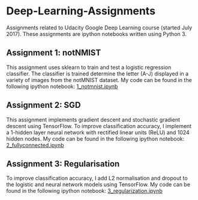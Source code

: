 # Deep-Learning-Assignments
Assignments related to Udacity Google Deep Learning course (started July 2017). These assignments are ipython notebooks written using Python 3.

## Assignment 1: notNMIST
This assignment uses sklearn to train and test a logistic regression classifier. The classifier is trained determine the letter (A-J) displayed in a variety of images from the notMNIST dataset. My code can be found in the following ipython notebook: [1_notmnist.ipynb](1_notmnist.ipynb)

## Assignment 2: SGD
This assignment implements gradient descent and stochastic gradient descent using TensorFlow. To improve classification accuracy, I implement a 1-hidden layer neural network with rectified linear units (ReLU) and 1024 hidden nodes. My code can be found in the following ipython notebook: [2_fullyconnected.ipynb](2_fullyconnected.ipynb)

## Assignment 3: Regularisation
To improve classification accuracy, I add L2 normalisation and dropout to the logistic and neural network models using TensorFlow. My code can be found in the following ipython notebook: [3_regularization.ipynb](3_regularization.ipynb)
